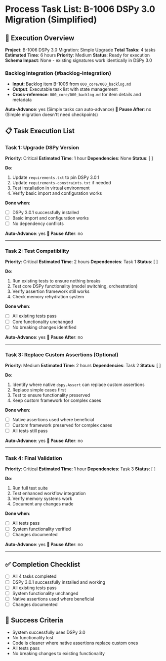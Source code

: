 # Process Task List: B-1006 DSPy 3.0 Migration (Simplified)

## 🎯 **Execution Overview**

**Project**: B-1006 DSPy 3.0 Migration: Simple Upgrade
**Total Tasks**: 4 tasks
**Estimated Time**: 6 hours
**Priority**: Medium
**Status**: Ready for execution
**Schema Impact**: None - existing signatures work identically in DSPy 3.0

### Backlog Integration {#backlog-integration}

- **Input**: Backlog item B-1006 from `000_core/000_backlog.md`
- **Output**: Executable task list with state management
- **Cross-reference**: `000_core/000_backlog.md` for item details and metadata

**Auto-Advance**: yes (Simple tasks can auto-advance)
**🛑 Pause After**: no (Simple migration doesn'tt need checkpoints)

## 📋 **Task Execution List**

### Task 1: Upgrade DSPy Version
**Priority**: Critical
**Estimated Time**: 1 hour
**Dependencies**: None
**Status**: [ ]

**Do**:
1. Update `requirements.txt` to pin DSPy 3.0.1
2. Update `requirements-constraints.txt` if needed
3. Test installation in virtual environment
4. Verify basic import and configuration works

**Done when**:
- [ ] DSPy 3.0.1 successfully installed
- [ ] Basic import and configuration works
- [ ] No dependency conflicts

**Auto-Advance**: yes
**🛑 Pause After**: no

---

### Task 2: Test Compatibility
**Priority**: Critical
**Estimated Time**: 2 hours
**Dependencies**: Task 1
**Status**: [ ]

**Do**:
1. Run existing tests to ensure nothing breaks
2. Test core DSPy functionality (model switching, orchestration)
3. Verify assertion framework still works
4. Check memory rehydration system

**Done when**:
- [ ] All existing tests pass
- [ ] Core functionality unchanged
- [ ] No breaking changes identified

**Auto-Advance**: yes
**🛑 Pause After**: no

---

### Task 3: Replace Custom Assertions (Optional)
**Priority**: Medium
**Estimated Time**: 2 hours
**Dependencies**: Task 2
**Status**: [ ]

**Do**:
1. Identify where native `dspy.Assert` can replace custom assertions
2. Replace simple cases first
3. Test to ensure functionality preserved
4. Keep custom framework for complex cases

**Done when**:
- [ ] Native assertions used where beneficial
- [ ] Custom framework preserved for complex cases
- [ ] All tests still pass

**Auto-Advance**: yes
**🛑 Pause After**: no

---

### Task 4: Final Validation
**Priority**: Critical
**Estimated Time**: 1 hour
**Dependencies**: Task 3
**Status**: [ ]

**Do**:
1. Run full test suite
2. Test enhanced workflow integration
3. Verify memory systems work
4. Document any changes made

**Done when**:
- [ ] All tests pass
- [ ] System functionality verified
- [ ] Changes documented

**Auto-Advance**: yes
**🛑 Pause After**: no

---

## ✅ **Completion Checklist**

- [ ] All 4 tasks completed
- [ ] DSPy 3.0.1 successfully installed and working
- [ ] All existing tests pass
- [ ] System functionality unchanged
- [ ] Native assertions used where beneficial
- [ ] Changes documented

## 🎉 **Success Criteria**

- System successfully uses DSPy 3.0
- No functionality lost
- Code is cleaner where native assertions replace custom ones
- All tests pass
- No breaking changes to existing functionality
